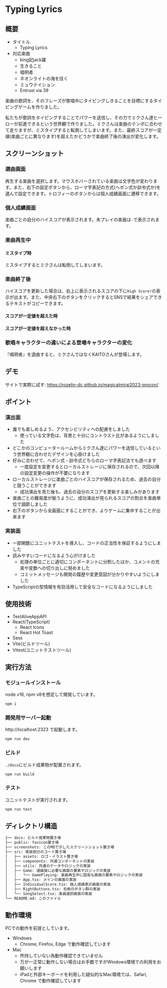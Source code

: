 # Typing Lyrics
## 概要
- タイトル
  - Typing Lyrics
- 対応楽曲
  - king妃jack躍
  - 生きること
  - 唱明者
  - ネオンライトの海を往く
  - ミュウテイション
  - Entrust via 39

楽曲の歌詞を、そのフレーズが歌唱中にタイピングしきることを目標にするタイピングゲームを作りました。

私たちが歌詞をタイピングすることでパワーを送信し、その力でミクさん達ヒーローが前進できるという世界観で作りました。ミクさんは楽曲のテンポに合わせて走りますが、ミスタイプすると転倒してしまいます。また、最終スコアが一定値(楽曲ごとに異なります)を超えたかどうかで楽曲終了後の演出が変化します。

## スクリーンショット
### 選曲画面
再生する楽曲を選択します。マウスホバーされている楽曲は文字色が変わります。また、右下の設定ボタンから、ローマ字表記の方式(ヘボン式か訓令式か)を選んで設定できます。トロフィーのボタンからは個人成績画面に遷移できます。

### 個人成績画面
楽曲ごとの自分のハイスコアが表示されます。未プレイの楽曲は`-`で表示されます。

### 楽曲再生中

#### ミスタイプ時
ミスタイプするとミクさんは転倒してしまいます。

### 楽曲終了後
ハイスコアを更新した場合は、右上に表示されるスコアの下に`High Score!`の表示が出ます。また、中央右下のボタンをクリックするとSNSで結果をシェアできるテキストがコピーできます。

#### スコアが一定値を超えた時

#### スコアが一定値を超えなかった時

### 歌唱キャラクターの違いによる登場キャラクターの変化
『唱明者』を選曲すると、ミクさんではなくKAITOさんが登場します。

## デモ
サイトで実際に試す: https://rozelin-dc.github.io/magicalmirai2023-procon/

## ポイント
### 演出面
- 誰でも楽しめるよう、アクセシビリティへの配慮をしました
  - 使っている文字色は、背景と十分にコントラスト比があるようにしました
- どこかのコンピュータールームからミクさん達にパワーを送信しているという世界観に合わせたデザインを心掛けました
- 好みに合わせて、ヘボン式・訓令式どちらのローマ字表記法でも遊べます
  - 一度設定を変更するとローカルストレージに保存されるので、次回以降の設定変更の操作が不要になります
- ローカルストレージに楽曲ごとのハイスコアが保存されるため、過去の自分と競うことができます
  - 成功演出を見た後も、過去の自分のスコアを更新する楽しみがあります
- 楽曲ごとの難易度が揃うように、成功演出が見られるスコアの割合を楽曲単位で調節しました
- 右下のボタンから全画面にすることができ、よりゲームに集中することが出来ます

### 実装面
- 一部関数にユニットテストを導入し、コードの正当性を保証するようにしました
- 読みやすいコードになるよう心がけました
  - 処理の単位ごとに適切にコンポーネントに分割したほか、コメントの充実や変数への切り出しに努めました
  - コミットメッセージも開発の履歴や変更意図が分かりやすいようにしました
- TypeScriptの型情報を有効活用して安全なコードになるようにしました

## 使用技術
- TextAliveAppAPI
- React(TypeScript)
  - React Icons
  - React Hot Toast
- Sass
- Vite(ビルドツール)
- Vitest(ユニットテストツール)

## 実行方法
### モジュールインストール
node v16, npm v8を想定して開発しています。
```bash
npm i
```

### 開発用サーバー起動
http://localhost:2323 で起動します。
```bash
npm run dev
```

### ビルド
`./docs`にビルド成果物が配置されます。
```bash
npm run build
```

### テスト
ユニットテストが実行されます。
```bash
npm run test
```

## ディレクトリ構造
```txt
├── docs: ビルド成果物置き場
├── public: favicon置き場
├── screenshots: このMDで示したスクリーンショット置き場
├── src: 実装部分のコード置き場
│   ├── assets: ロゴ・イラスト置き場
│   ├── components: 共通コンポーネントの実装
│   ├── utils: 共通のデータやロジックの実装
│   ├── Game: 選曲後に必要な画面の要素やロジックの実装
│   │   └── GamePlaying: 楽曲再生中に固有な画面の要素やロジックの実装
│   ├── App.tsx: メインの画面の実装
│   ├── IndividualScore.tsx: 個人成績表示画面の実装
│   ├── RightButtons.tsx: 右側のボタン群の実装
│   └── SongSelect.tsx: 楽曲選択画面の実装
└── README.md: このファイル
```

## 動作環境
PCでの動作を前提としています。
- Windows
  - Chrome, Firefox, Edge で動作確認しています
- Mac
  - 所持していない為動作確認できていません
  - 万が一正常に動作しない場合はお手数ですがWindows環境での利用をお願いします
  - iPadと外部キーボードを利用した疑似的なMac環境では、Safari, Chrome で動作確認しています
